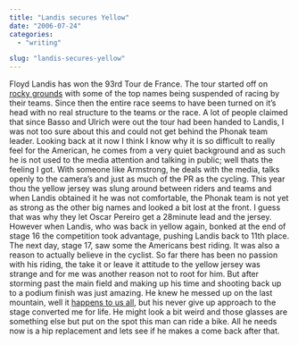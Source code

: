 ```yaml
---
title: "Landis secures Yellow"
date: "2006-07-24"
categories:
  - "writing"

slug: "landis-secures-yellow"
---
```


<!-- [![](/images/197036428_c3fb3e7479_m.jpg)](https://flickr.com/photos/70011121@N00/197036428 "Floyd Landis") -->
Floyd Landis has won the 93rd Tour de France. The tour started off on [rocky grounds](https://adamchamberlin.info/post/1424912791/last-minute-shake-up) with some of the top names being suspended of racing by their teams. Since then the entire race seems to have been turned on it’s head with no real structure to the teams or the race. A lot of people claimed that since Basso and Ulrich were out the tour had been handed to Landis, I was not too sure about this and could not get behind the Phonak team leader. Looking back at it now I think I know why it is so difficult to really feel for the American, he comes from a very quiet background and as such he is not used to the media attention and talking in public; well thats the feeling I got. With someone like Armstrong, he deals with the media, talks openly to the camera’s and just as much of the PR as the cycling. This year thou the yellow jersey was slung around between riders and teams and when Landis obtained it he was not comfortable, the Phonak team is not yet as strong as the other big names and looked a bit lost at the front. I guess that was why they let Oscar Pereiro get a 28minute lead and the jersey. However when Landis, who was back in yellow again, bonked at the end of stage 16 the competition took advantage, pushing Landis back to 11th place. The next day, stage 17, saw some the Americans best riding. It was also a reason to actually believe in the cyclist. So far there has been no passion with his riding, the take it or leave it attitude to the yellow jersey was strange and for me was another reason not to root for him. But after storming past the main field and making up his time and shooting back up to a podium finish was just amazing. He knew he messed up on the last mountain, well it [happens to us all](https://adamchamberlin.info/post/1424839344/my-first-bonk), but his never give up approach to the stage converted me for life. He might look a bit weird and those glasses are something else but put on the spot this man can ride a bike. All he needs now is a hip replacement and lets see if he makes a come back after that.
